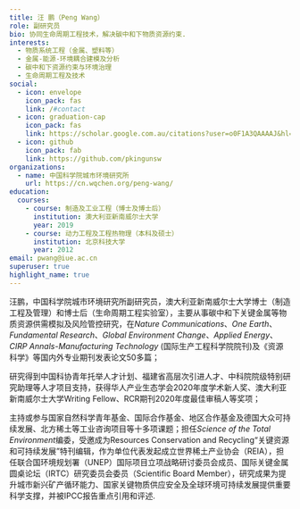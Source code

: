 ```yaml
---
title: 汪 鹏（Peng Wang）
role: 副研究员
bio: 协同生命周期工程技术，解决碳中和下物质资源约束.
interests:
  - 物质系统工程（金属、塑料等）
  - 金属-能源-环境耦合建模及分析
  - 碳中和下资源约束与环境治理
  - 生命周期工程及技术
social:
  - icon: envelope
    icon_pack: fas
    link: /#contact
  - icon: graduation-cap
    icon_pack: fas
    link: https://scholar.google.com.au/citations?user=o0F1A3QAAAAJ&hl=zh-CN&authuser=1
  - icon: github
    icon_pack: fab
    link: https://github.com/pkingunsw
organizations:
  - name: 中国科学院城市环境研究所
    url: https://cn.wqchen.org/peng-wang/
education:
  courses:
    - course: 制造及工业工程（博士及博士后）
      institution: 澳大利亚新南威尔士大学
      year: 2019
    - course: 动力工程及工程热物理（本科及硕士）
      institution: 北京科技大学
      year: 2012
email: pwang@iue.ac.cn
superuser: true
highlight_name: true
---
```

汪鹏，中国科学院城市环境研究所副研究员，澳大利亚新南威尔士大学博士（制造工程及管理）和博士后（生命周期工程实验室），主要从事碳中和下关键金属等物质资源供需模拟及风险管控研究，在*Nature Communications*、*One Earth*、*Fundamental Research*、*Global Environment Change*、*Applied Energy*、*CIRP Annals-Manufacturing Technology* (国际生产工程科学院院刊)及《资源科学》等国内外专业期刊发表论文50多篇；

研究得到中国科协青年托举人才计划、福建省高层次引进人才、中科院院级特别研究助理等人才项目支持，获得华人产业生态学会2020年度学术新人奖、澳大利亚新南威尔士大学Writing Fellow、RCR期刊2020年度最佳审稿人等奖项；

主持或参与国家自然科学青年基金、国际合作基金、地区合作基金及德国大众可持续发展、北方稀土等工业咨询项目等十多项课题；担任*Science of the Total Environment*编委，受邀成为Resources Conservation and Recycling“关键资源和可持续发展”特刊编辑，作为单位代表发起成立世界稀土产业协会（REIA），担任联合国环境规划署（UNEP）国际项目立项战略研讨委员会成员、国际关键金属圆桌论坛（IRTC）研究委员会委员（Scientific Board Member），研究成果为提升城市新兴矿产循环能力、国家关键物质供应安全及全球环境可持续发展提供重要科学支撑，并被IPCC报告重点引用和评述.